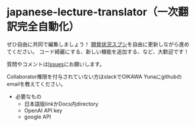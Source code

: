 # japanese-lecture-translator（一次翻訳完全自動化）

ぜひ自由に共同で編集しましょう！
[開発状況スプシ](https://github.com/yunaoikawa/japanese-lecture-translator/issues](https://docs.google.com/spreadsheets/d/12lxuVlpZxOwZzpGcXlASY8nu7pBn9paxqWcdCpSb-jE/edit?gid=0#gid=0))を自由に更新しながら進めてください。
コード綺麗にする、新しい機能を追加する、など、大歓迎です！

質問やコメントは[Issues](https://github.com/yunaoikawa/japanese-lecture-translator/issues)にお願いします。

Collaborator権限を付与されていない方はslackでOIKAWA Yunaにgithubのemailを教えてください。

- 必要なもの
  - 日本語版linkかDocs内directory
  - OpenAI API key
  - google API
